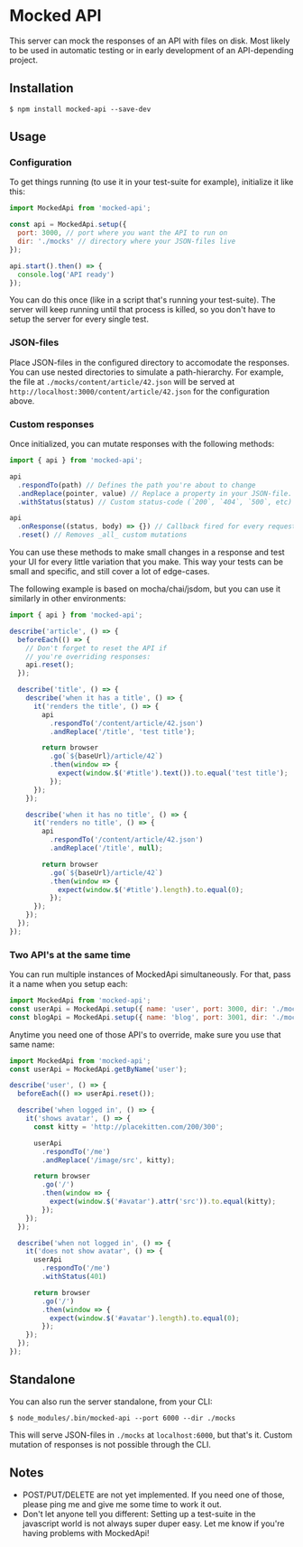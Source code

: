# Mocked API

This server can mock the responses of an API with files on disk. Most likely to be used in automatic testing or in early development of an API-depending project.

## Installation
```
$ npm install mocked-api --save-dev
```

## Usage

### Configuration
To get things running (to use it in your test-suite for example), initialize it like this:

```js
import MockedApi from 'mocked-api';

const api = MockedApi.setup({
  port: 3000, // port where you want the API to run on
  dir: './mocks' // directory where your JSON-files live
});

api.start().then() => {
  console.log('API ready')
});
```

You can do this once (like in a script that's running your test-suite). The server will keep running until that process is killed, so you don't have to setup the server for every single test.

### JSON-files
Place JSON-files in the configured directory to accomodate the responses. You can use nested directories to simulate a path-hierarchy. For example, the file at `./mocks/content/article/42.json` will be served at `http://localhost:3000/content/article/42.json` for the configuration above.

### Custom responses
Once initialized, you can mutate responses with the following methods:

```js
import { api } from 'mocked-api';

api
  .respondTo(path) // Defines the path you're about to change
  .andReplace(pointer, value) // Replace a property in your JSON-file. This is based on JSON-pointers, described in [RFC 6901](https://tools.ietf.org/html/rfc6901).
  .withStatus(status) // Custom status-code (`200`, `404`, `500`, etc)

api
  .onResponse((status, body) => {}) // Callback fired for every request, handy for debugging
  .reset() // Removes _all_ custom mutations
```

You can use these methods to make small changes in a response and test your UI for every little variation that you make. This way your tests can be small and specific, and still cover a lot of edge-cases.

The following example is based on mocha/chai/jsdom, but you can use it similarly in other environments:

```js
import { api } from 'mocked-api';

describe('article', () => {
  beforeEach(() => {
    // Don't forget to reset the API if
    // you're overriding responses:
    api.reset();
  });

  describe('title', () => {
    describe('when it has a title', () => {
      it('renders the title', () => {
        api
          .respondTo('/content/article/42.json')
          .andReplace('/title', 'test title');

        return browser
          .go(`${baseUrl}/article/42`)
          .then(window => {
            expect(window.$('#title').text()).to.equal('test title');
          });
      });
    });

    describe('when it has no title', () => {
      it('renders no title', () => {
        api
          .respondTo('/content/article/42.json')
          .andReplace('/title', null);

        return browser
          .go(`${baseUrl}/article/42`)
          .then(window => {
            expect(window.$('#title').length).to.equal(0);
          });
      });
    });
  });
});
```

### Two API's at the same time
You can run multiple instances of MockedApi simultaneously. For that, pass it a name when you setup each:

```js
import MockedApi from 'mocked-api';
const userApi = MockedApi.setup({ name: 'user', port: 3000, dir: './mocks/user' });
const blogApi = MockedApi.setup({ name: 'blog', port: 3001, dir: './mocks/blog' });
```

Anytime you need one of those API's to override, make sure you use that same name:

```js
import MockedApi from 'mocked-api';
const userApi = MockedApi.getByName('user');

describe('user', () => {
  beforeEach(() => userApi.reset());

  describe('when logged in', () => {
    it('shows avatar', () => {
      const kitty = 'http://placekitten.com/200/300';

      userApi
        .respondTo('/me')
        .andReplace('/image/src', kitty);

      return browser
        .go('/')
        .then(window => {
          expect(window.$('#avatar').attr('src')).to.equal(kitty);
        });
    });
  });

  describe('when not logged in', () => {
    it('does not show avatar', () => {
      userApi
        .respondTo('/me')
        .withStatus(401)

      return browser
        .go('/')
        .then(window => {
          expect(window.$('#avatar').length).to.equal(0);
        });
    });
  });
});
```

## Standalone
You can also run the server standalone, from your CLI:

```
$ node_modules/.bin/mocked-api --port 6000 --dir ./mocks
```

This will serve JSON-files in `./mocks` at `localhost:6000`, but that's it. Custom mutation of responses is not possible through the CLI.

## Notes

- POST/PUT/DELETE are not yet implemented. If you need one of those, please ping me and give me some time to work it out.
- Don't let anyone tell you different: Setting up a test-suite in the javascript world is not always super duper easy. Let me know if you're having problems with MockedApi!
